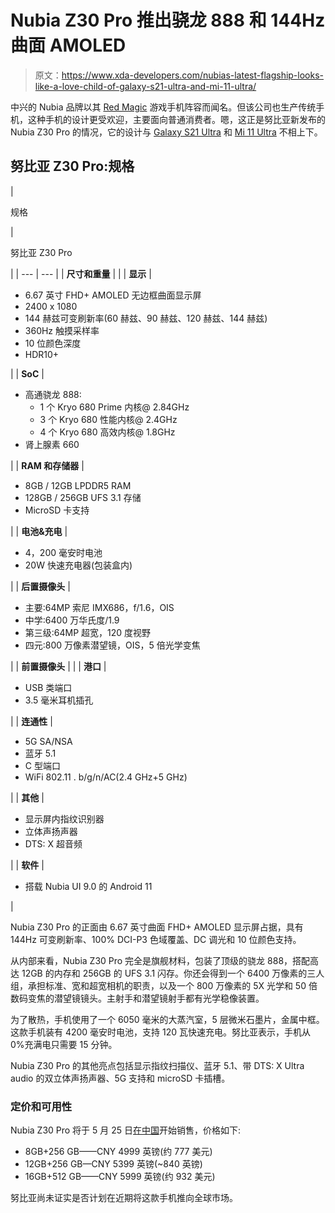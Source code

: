 # Nubia Z30 Pro 推出骁龙 888 和 144Hz 曲面 AMOLED

> 原文：<https://www.xda-developers.com/nubias-latest-flagship-looks-like-a-love-child-of-galaxy-s21-ultra-and-mi-11-ultra/>

中兴的 Nubia 品牌以其 [Red Magic](https://www.xda-developers.com/red-magic-6-series-china-launch/) 游戏手机阵容而闻名。但该公司也生产传统手机，这种手机的设计更受欢迎，主要面向普通消费者。嗯，这正是努比亚新发布的 Nubia Z30 Pro 的情况，它的设计与 [Galaxy S21 Ultra](https://www.xda-developers.com/samsung-galaxy-s21-ultra-preview-five-takeaways/) 和 [Mi 11 Ultra](https://www.xda-developers.com/xiaomi-mi-11-ultra-hands-on-preview/) 不相上下。

## 努比亚 Z30 Pro:规格

| 

规格

 | 

努比亚 Z30 Pro

 |
| --- | --- |
| **尺寸和重量** |  |
| **显示** | 

*   6.67 英寸 FHD+ AMOLED 无边框曲面显示屏
*   2400 x 1080
*   144 赫兹可变刷新率(60 赫兹、90 赫兹、120 赫兹、144 赫兹)
*   360Hz 触摸采样率
*   10 位颜色深度
*   HDR10+

 |
| **SoC** | 

*   高通骁龙 888:
    *   1 个 Kryo 680 Prime 内核@ 2.84GHz
    *   3 个 Kryo 680 性能内核@ 2.4GHz
    *   4 个 Kryo 680 高效内核@ 1.8GHz
*   肾上腺素 660

 |
| **RAM 和存储器** | 

*   8GB / 12GB LPDDR5 RAM
*   128GB / 256GB UFS 3.1 存储
*   MicroSD 卡支持

 |
| **电池&充电** | 

*   4，200 毫安时电池
*   20W 快速充电器(包装盒内)

 |
| **后置摄像头** | 

*   主要:64MP 索尼 IMX686，f/1.6，OIS
*   中学:6400 万华氏度/1.9
*   第三级:64MP 超宽，120 度视野
*   四元:800 万像素潜望镜，OIS，5 倍光学变焦

 |
| **前置摄像头** |  |
| **港口** | 

*   USB 类端口
*   3.5 毫米耳机插孔

 |
| **连通性** | 

*   5G SA/NSA
*   蓝牙 5.1
*   C 型端口
*   WiFi 802.11 . b/g/n/AC(2.4 GHz+5 GHz)

 |
| **其他** | 

*   显示屏内指纹识别器
*   立体声扬声器
*   DTS: X 超音频

 |
| **软件** | 

*   搭载 Nubia UI 9.0 的 Android 11

 |

Nubia Z30 Pro 的正面由 6.67 英寸曲面 FHD+ AMOLED 显示屏占据，具有 144Hz 可变刷新率、100% DCI-P3 色域覆盖、DC 调光和 10 位颜色支持。

从内部来看，Nubia Z30 Pro 完全是旗舰材料，包装了顶级的骁龙 888，搭配高达 12GB 的内存和 256GB 的 UFS 3.1 闪存。你还会得到一个 6400 万像素的三人组，承担标准、宽和超宽相机的职责，以及一个 800 万像素的 5X 光学和 50 倍数码变焦的潜望镜镜头。主射手和潜望镜射手都有光学稳像装置。

为了散热，手机使用了一个 6050 毫米的大蒸汽室，5 层微米石墨片，金属中框。这款手机装有 4200 毫安时电池，支持 120 瓦快速充电。努比亚表示，手机从 0%充满电只需要 15 分钟。

Nubia Z30 Pro 的其他亮点包括显示指纹扫描仪、蓝牙 5.1、带 DTS: X Ultra audio 的双立体声扬声器、5G 支持和 microSD 卡插槽。

### 定价和可用性

Nubia Z30 Pro 将于 5 月 25 日[在中国](https://m.nubia.com/product/s/1706)开始销售，价格如下:

*   8GB+256 GB——CNY 4999 英镑(约 777 美元)
*   12GB+256 GB—CNY 5399 英镑(~840 英镑)
*   16GB+512 GB——CNY 5999 英镑(约 932 美元)

努比亚尚未证实是否计划在近期将这款手机推向全球市场。